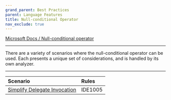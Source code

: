 ```yaml
---
grand_parent: Best Practices
parent: Language Features
title: Null-conditional Operator
nav_exclude: true
---
```


[Microsoft Docs / Null-conditional operator](https://docs.microsoft.com/en-us/dotnet/csharp/language-reference/operators/member-access-operators#null-conditional-operators--and-)

---

There are a variety of scenarios where the null-conditional operator can be used. Each presents a unique set of considerations, and is handled by its own analyzer.

---

| Scenario | Rules
|:-|:-|
| [Simplify Delegate Invocation](null-conditional_operator_delegate_invocation.md) | IDE1005 |
